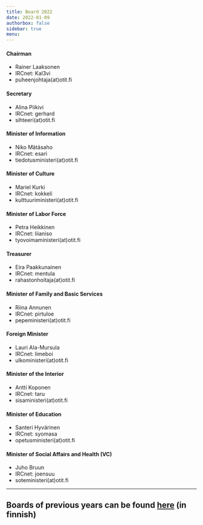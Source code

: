 ```yaml
---
title: Board 2022
date: 2022-01-09
authorbox: false
sidebar: true
menu:
---
```


#### Chairman
- Rainer Laaksonen
- IRCnet: Kal3vi
- puheenjohtaja(at)otit.fi

#### Secretary
- Alina Piikivi
- IRCnet: gerhard
- sihteeri(at)otit.fi

#### Minister of Information
- Niko Mätäsaho
- IRCnet: esari
- tiedotusministeri(at)otit.fi

#### Minister of Culture
- Mariel Kurki
- IRCnet: kokkeli
- kulttuuriministeri(at)otit.fi

#### Minister of Labor Force
- Petra Heikkinen
- IRCnet: liianiso
- tyovoimaministeri(at)otit.fi

#### Treasurer
- Eira Paakkunainen
- IRCnet: mentula
- rahastonhoitaja(at)otit.fi

#### Minister of Family and Basic Services
- Riina Annunen
- IRCnet: pirtuloe
- pepeministeri(at)otit.fi

#### Foreign Minister
- Lauri Ala-Mursula
- IRCnet: limeboi
- ulkoministeri(at)otit.fi

#### Minister of the Interior
- Antti Koponen
- IRCnet: taru
- sisaministeri(at)otit.fi

#### Minister of Education
- Santeri Hyvärinen
- IRCnet: syomasa
- opetusministeri(at)otit.fi

#### Minister of Social Affairs and Health (VC)
- Juho Bruun
- IRCnet: joensuu
- soteministeri(at)otit.fi

---

## Boards of previous years can be found [here](/kilta/wanhat-toimijat) (in finnish)